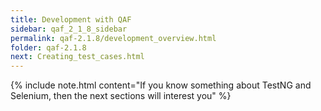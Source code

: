 ```yaml
---
title: Development with QAF
sidebar: qaf_2_1_8_sidebar
permalink: qaf-2.1.8/development_overview.html
folder: qaf-2.1.8
next: Creating_test_cases.html
---
```


{% include note.html content="If you know something about TestNG and Selenium, then the next sections will interest you" %}